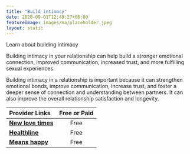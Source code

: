 ```yaml
---
title: "Build intimacy"
date: 2020-09-01T12:49:27+06:00
featureImage: images/ma/placeholder.jpeg
layout: static
---
```


Learn about building intimacy

Building intimacy in your relationship can help build a stronger emotional connection, improved communication, increased trust, and more fulfilling sexual experiences.

Building intimacy in a relationship is important because it can strengthen emotional bonds, improve communication, increase trust, and foster a deeper sense of connection and understanding between partners. It can also improve the overall relationship satisfaction and longevity.

| Provider Links      | Free or Paid  |  
| :-----------          | :--------------:      |  
| [**New love times**](http://www.newlovetimes.com/10-fun-relationship-games-for-couples-to-increase-intimacy/) | Free | 
| [**Healthline**](https://www.healthline.com/health/intimacy) | Free | 
| [**Means happy**](https://meanshappy.com/the-importance-of-intimacy-building-stronger-relationships/) | Free | 
  

<br/><br/>






